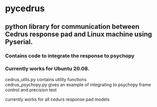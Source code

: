 # pycedrus

## python library for communication between Cedrus response pad and Linux machine using Pyserial. 
### Contains code to integrate the response to psychopy
### Currently works for Ubuntu 20.08. 

cedrus_utils.py contains utility functions  
cedrus_psychopy.py gives an example of integrating to psychopy frame control and precision test  

currently works for all cedurs response pad models  
